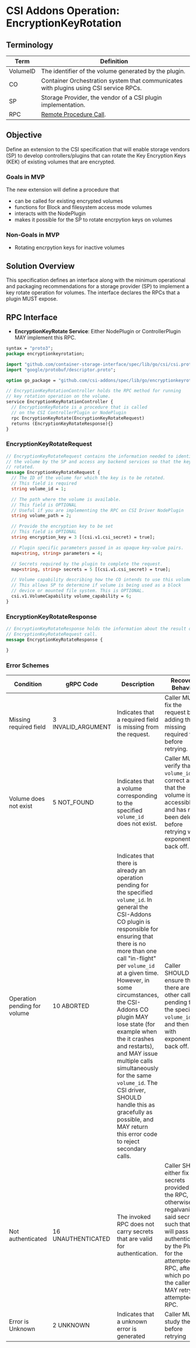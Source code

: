 # CSI Addons Operation: EncryptionKeyRotation

## Terminology

| Term     | Definition                                                                            |
| -------- | ------------------------------------------------------------------------------------- |
| VolumeID | The identifier of the volume generated by the plugin.                                 |
| CO       | Container Orchestration system that communicates with plugins using CSI service RPCs. |
| SP       | Storage Provider, the vendor of a CSI plugin implementation.                          |
| RPC      | [Remote Procedure Call](https://en.wikipedia.org/wiki/Remote_procedure_call).         |

## Objective

Define an extension to the CSI specification that will enable storage vendors
(SP) to develop controllers/plugins that can rotate the Key Encryption Keys (KEK)
of existing volumes that are encrypted.

### Goals in MVP

The new extension will define a procedure that

- can be called for existing encrypted volumes
- functions for Block and filesystem access mode volumes
- interacts with the NodePlugin
- makes it possible for the SP to rotate encrpytion keys on volumes

### Non-Goals in MVP

- Rotating encrpytion keys for inactive volumes

## Solution Overview

This specification defines an interface along with the minimum operational and
packaging recommendations for a storage provider (SP) to implement a key rotate operation for volumes. The interface declares the RPCs that a plugin
MUST expose.

## RPC Interface

- **EncryptionKeyRotate Service**: Either NodePlugin or ControllerPlugin MAY implement this RPC.

```protobuf
syntax = "proto3";
package encryptionkeyrotation;

import "github.com/container-storage-interface/spec/lib/go/csi/csi.proto";
import "google/protobuf/descriptor.proto";

option go_package = "github.com/csi-addons/spec/lib/go/encryptionkeyrotation";

// EncryptionKeyRotationController holds the RPC method for running
// key rotation operation on the volume.
service EncryptionKeyRotationController {
  // EncryptionKeyRotate is a procedure that is called
  // on the CSI ControllerPlugin or NodePlugin
  rpc EncryptionKeyRotate(EncryptionKeyRotateRequest)
  returns (EncryptionKeyRotateResponse){}
}
```

### EncryptionKeyRotateRequest

```protobuf
// EncryptionKeyRotateRequest contains the information needed to identify
// the volume by the SP and access any backend services so that the key can be
// rotated.
message EncryptionKeyRotateRequest {
  // The ID of the volume for which the key is to be rotated.
  // This field is required
  string volume_id = 1;

  // The path where the volume is available.
  // This field is OPTIONAL
  // Useful if you are implementing the RPC on CSI Driver NodePlugin
  string volume_path = 2;

  // Provide the encryption key to be set
  // This field is OPTIONAL
  string encryption_key = 3 [(csi.v1.csi_secret) = true];

  // Plugin specific parameters passed in as opaque key-value pairs.
  map<string, string> parameters = 4;

  // Secrets required by the plugin to complete the request.
  map<string, string> secrets = 5 [(csi.v1.csi_secret) = true];

  // Volume capability describing how the CO intends to use this volume.
  // This allows SP to determine if volume is being used as a block
  // device or mounted file system. This is OPTIONAL.
  csi.v1.VolumeCapability volume_capability = 6;
}
```

### EncryptionKeyRotateResponse

```protobuf
// EncryptionKeyRotateResponse holds the information about the result of the
// EncryptionKeyRotateRequest call.
message EncryptionKeyRotateResponse {

}
```

### Error Schemes

| Condition                    | gRPC Code          | Description                                                                                                                                                                                                                                                                                                                                                                                                                                                                                                                                                | Recovery Behavior                                                                                                                                                                                                                     |
| ---------------------------- | ------------------ | ---------------------------------------------------------------------------------------------------------------------------------------------------------------------------------------------------------------------------------------------------------------------------------------------------------------------------------------------------------------------------------------------------------------------------------------------------------------------------------------------------------------------------------------------------------- | ------------------------------------------------------------------------------------------------------------------------------------------------------------------------------------------------------------------------------------- |
| Missing required field       | 3 INVALID_ARGUMENT | Indicates that a required field is missing from the request.                                                                                                                                                                                                                                                                                                                                                                                                                                                                                               | Caller MUST fix the request by adding the missing required field before retrying.                                                                                                                                                     |
| Volume does not exist        | 5 NOT_FOUND        | Indicates that a volume corresponding to the specified `volume_id` does not exist.                                                                                                                                                                                                                                                                                                                                                                                                                                                                         | Caller MUST verify that the `volume_id` is correct and that the volume is accessible and has not been deleted before retrying with exponential back off.                                                                              |
| Operation pending for volume | 10 ABORTED         | Indicates that there is already an operation pending for the specified `volume_id`. In general the CSI-Addons CO plugin is responsible for ensuring that there is no more than one call "in-flight" per `volume_id` at a given time. However, in some circumstances, the CSI-Addons CO plugin MAY lose state (for example when the it crashes and restarts), and MAY issue multiple calls simultaneously for the same `volume_id`. The CSI driver, SHOULD handle this as gracefully as possible, and MAY return this error code to reject secondary calls. | Caller SHOULD ensure that there are no other calls pending for the specified `volume_id`, and then retry with exponential back off.                                                                                                   |
| Not authenticated            | 16 UNAUTHENTICATED | The invoked RPC does not carry secrets that are valid for authentication.                                                                                                                                                                                                                                                                                                                                                                                                                                                                                  | Caller SHALL either fix the secrets provided in the RPC, or otherwise regalvanize said secrets such that they will pass authentication by the Plugin for the attempted RPC, after which point the caller MAY retry the attempted RPC. |
| Error is Unknown             | 2 UNKNOWN          | Indicates that a unknown error is generated                                                                                                                                                                                                                                                                                                                                                                                                                                                                                                                | Caller MUST study the logs before retrying                                                                                                                                                                                            |
